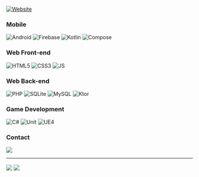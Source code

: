 [![Website](https://img.shields.io/badge/Website-000000?style=for-the-badge)](https://kamilbak.dev)

### Mobile
![Android](https://img.shields.io/badge/Android-3DDC84?style=for-the-badge&logo=Android&logoColor=white)
![Firebase](https://img.shields.io/badge/Firebase-FFCA28?style=for-the-badge&logo=Firebase&logoColor=white)
![Kotlin](https://img.shields.io/badge/Kotlin-7F52FF?style=for-the-badge&logo=Kotlin&logoColor=white)
![Compose](https://img.shields.io/badge/Compose-4285F4?style=for-the-badge&logo=Jetpackcompose&logoColor=white)

### Web Front-end
![HTML5](https://img.shields.io/badge/Web-E34F26?style=for-the-badge&logo=HTML5&logoColor=white)
![CSS3](https://img.shields.io/badge/CSS3-1572B6?style=for-the-badge&logo=CSS3&logoColor=white)
![JS](https://img.shields.io/badge/JS-F7DF1E?style=for-the-badge&logo=JavaScript&logoColor=white)

### Web Back-end
![PHP](https://img.shields.io/badge/PHP-777BB4?style=for-the-badge&logo=PHP&logoColor=white)
![SQLite](https://img.shields.io/badge/SQLite-003B57?style=for-the-badge&logo=SQLite&logoColor=white)
![MySQL](https://img.shields.io/badge/MySQL-4479A1?style=for-the-badge&logo=MySQL&logoColor=white)
![Ktor](https://img.shields.io/badge/Ktor-7F52FF?style=for-the-badge&logo=Kotlin&logoColor=white)

### Game Development
![C#](https://img.shields.io/badge/c%23-239120?style=for-the-badge&logo=c-sharp&logoColor=white)
![Unit](https://img.shields.io/badge/unity-000000?style=for-the-badge&logo=unity&logoColor=white)
![UE4](https://img.shields.io/badge/UE4-0E1128?style=for-the-badge&logo=Unreal-Engine&logoColor=white)

### Contact
[<img src="https://img.shields.io/badge/Discord-Kamil%236904-5865F2?style=for-the-badge&logo=Discord&logoColor=white">](https://discordapp.com/users/214726091795988481/)

---

<img align="center" src="https://github-readme-stats.vercel.app/api?username=KamilKurde&layout=compact&hide=stars,issues&show_icons=true&hide_border=true&theme=dark&count_private=true"/>
<img align="center" src="https://github-readme-stats.vercel.app/api/top-langs/?username=KamilKurde&layout=compact&hide=hlsl,shaderlab&langs_count=10&hide_border=true&theme=dark"/>
